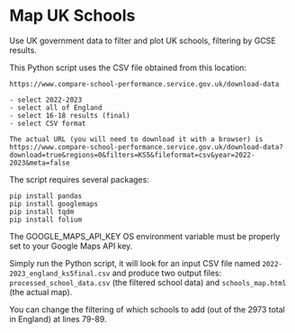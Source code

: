 # Map UK Schools

Use UK government data to filter and plot UK schools, filtering by GCSE results.

This Python script uses the CSV file obtained from this location:

```
https://www.compare-school-performance.service.gov.uk/download-data

- select 2022-2023
- select all of England
- select 16-18 results (final)
- select CSV format

The actual URL (you will need to download it with a browser) is
https://www.compare-school-performance.service.gov.uk/download-data?download=true&regions=0&filters=KS5&fileformat=csv&year=2022-2023&meta=false
```

The script requires several packages:

    pip install pandas
    pip install googlemaps
    pip install tqdm
    pip install folium
    
The GOOGLE_MAPS_API_KEY OS environment variable must be properly set to your Google Maps API key.

Simply run the Python script, it will look for an input CSV file named `2022-2023_england_ks5final.csv` and produce two output files: `processed_school_data.csv` (the filtered school data) and `schools_map.html` (the actual map).

You can change the filtering of which schools to add (out of the 2973 total in England) at lines 79-89.
